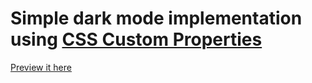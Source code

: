 # Simple dark mode implementation using [CSS Custom Properties](https://developer.mozilla.org/en-US/docs/Web/CSS/--*)

[Preview it here](https://nspenner.github.io/dark-mode/.)